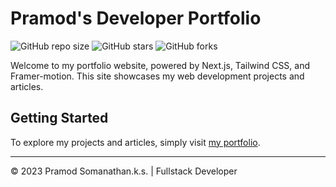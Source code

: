 # Pramod's Developer Portfolio

![GitHub repo size](https://img.shields.io/github/repo-size/pramodsomanks/My-Next13-Developer-Portfolio)
![GitHub stars](https://img.shields.io/github/stars/pramodsomanks/My-Next13-Developer-Portfolio)
![GitHub forks](https://img.shields.io/github/forks/pramodsomanks/My-Next13-Developer-Portfolio)

Welcome to my portfolio website, powered by Next.js, Tailwind CSS, and Framer-motion. This site showcases my web development projects and articles.

## Getting Started

To explore my projects and articles, simply visit [my portfolio](https://pramod.vercel.app/).

---

© 2023 Pramod Somanathan.k.s. | Fullstack Developer
